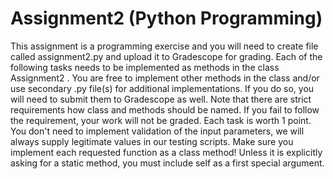 # Assignment2 (Python Programming)
This assignment is a programming exercise and you will need to create file called assignment2.py and
upload it to Gradescope for grading. Each of the following tasks needs to be implemented as methods in
the class Assignment2 . You are free to implement other methods in the class and/or use secondary .py
file(s) for additional implementations. If you do so, you will need to submit them to Gradescope as well.
Note that there are strict requirements how class and methods should be named. If you fail to follow the
requirement, your work will not be graded. Each task is worth 1 point.
You don't need to implement validation of the input parameters, we will always supply legitimate values
in our testing scripts.
Make sure you implement each requested function as a class method! Unless it is explicitly asking
for a static method, you must include self as a first special argument. 
